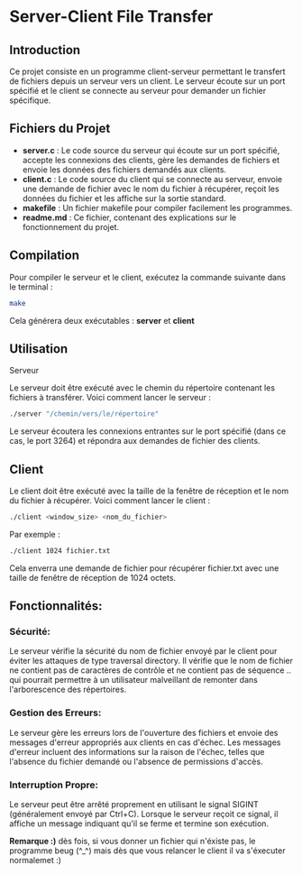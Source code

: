 # Server-Client File Transfer

## Introduction

Ce projet consiste en un programme client-serveur permettant le transfert de fichiers depuis un serveur vers un client. Le serveur écoute sur un port spécifié et le client se connecte au serveur pour demander un fichier spécifique.

## Fichiers du Projet

- **server.c** : Le code source du serveur qui écoute sur un port spécifié, accepte les connexions des clients, gère les demandes de fichiers et envoie les données des fichiers demandés aux clients.
- **client.c** : Le code source du client qui se connecte au serveur, envoie une demande de fichier avec le nom du fichier à récupérer, reçoit les données du fichier et les affiche sur la sortie standard.
- **makefile** : Un fichier makefile pour compiler facilement les programmes.
- **readme.md** : Ce fichier, contenant des explications sur le fonctionnement du projet.

## Compilation

Pour compiler le serveur et le client, exécutez la commande suivante dans le terminal :

```bash
make
```

Cela générera deux exécutables : **server** et **client**
## Utilisation
Serveur

Le serveur doit être exécuté avec le chemin du répertoire contenant les fichiers à transférer. Voici comment lancer le serveur :

```bash
./server "/chemin/vers/le/répertoire"
```

Le serveur écoutera les connexions entrantes sur le port spécifié (dans ce cas, le port 3264) et répondra aux demandes de fichier des clients.
## Client

Le client doit être exécuté avec la taille de la fenêtre de réception et le nom du fichier à récupérer. Voici comment lancer le client :
```bash
./client <window_size> <nom_du_fichier>
```
Par exemple :
```bash
./client 1024 fichier.txt
```

Cela enverra une demande de fichier pour récupérer fichier.txt avec une taille de fenêtre de réception de 1024 octets.

## Fonctionnalités:
### Sécurité:

Le serveur vérifie la sécurité du nom de fichier envoyé par le client pour éviter les attaques de type traversal directory. Il vérifie que le nom de fichier ne contient pas de caractères de contrôle et ne contient pas de séquence .. qui pourrait permettre à un utilisateur malveillant de remonter dans l'arborescence des répertoires.

### Gestion des Erreurs:
Le serveur gère les erreurs lors de l'ouverture des fichiers et envoie des messages d'erreur appropriés aux clients en cas d'échec. Les messages d'erreur incluent des informations sur la raison de l'échec, telles que l'absence du fichier demandé ou l'absence de permissions d'accès.

### Interruption Propre:
Le serveur peut être arrêté proprement en utilisant le signal SIGINT (généralement envoyé par Ctrl+C). Lorsque le serveur reçoit ce signal, il affiche un message indiquant qu'il se ferme et termine son exécution.


**Remarque :)**
    dès fois, si vous donner un fichier qui n'éxiste pas, le programme beug (^_^) mais dès que vous relancer le client il va s'éxecuter normalemet :)